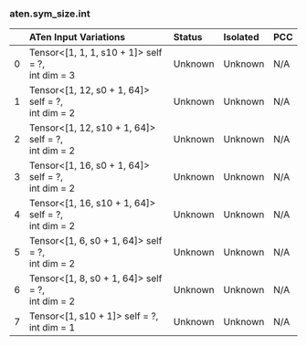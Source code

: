 ### aten.sym_size.int
|    | ATen Input Variations                                 | Status   | Isolated   | PCC   |
|---:|:------------------------------------------------------|:---------|:-----------|:------|
|  0 | Tensor<[1, 1, 1, s10 + 1]> self = ?,<br>int dim = 3   | Unknown  | Unknown    | N/A   |
|  1 | Tensor<[1, 12, s0 + 1, 64]> self = ?,<br>int dim = 2  | Unknown  | Unknown    | N/A   |
|  2 | Tensor<[1, 12, s10 + 1, 64]> self = ?,<br>int dim = 2 | Unknown  | Unknown    | N/A   |
|  3 | Tensor<[1, 16, s0 + 1, 64]> self = ?,<br>int dim = 2  | Unknown  | Unknown    | N/A   |
|  4 | Tensor<[1, 16, s10 + 1, 64]> self = ?,<br>int dim = 2 | Unknown  | Unknown    | N/A   |
|  5 | Tensor<[1, 6, s0 + 1, 64]> self = ?,<br>int dim = 2   | Unknown  | Unknown    | N/A   |
|  6 | Tensor<[1, 8, s0 + 1, 64]> self = ?,<br>int dim = 2   | Unknown  | Unknown    | N/A   |
|  7 | Tensor<[1, s10 + 1]> self = ?,<br>int dim = 1         | Unknown  | Unknown    | N/A   |

